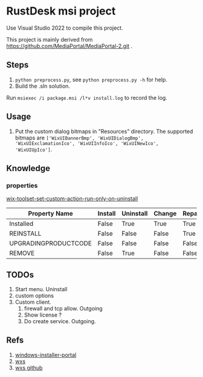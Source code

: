 # RustDesk msi project

Use Visual Studio 2022 to compile this project.

This project is mainly derived from <https://github.com/MediaPortal/MediaPortal-2.git> .

## Steps

1. `python preprocess.py`, see `python preprocess.py -h` for help.
2. Build the .sln solution.

Run `msiexec /i package.msi /l*v install.log` to record the log.

## Usage

1. Put the custom dialog bitmaps in "Resources" directory. The supported bitmaps are `['WixUIBannerBmp', 'WixUIDialogBmp', 'WixUIExclamationIco', 'WixUIInfoIco', 'WixUINewIco', 'WixUIUpIco']`.

## Knowledge

### properties

[wix-toolset-set-custom-action-run-only-on-uninstall](https://www.advancedinstaller.com/versus/wix-toolset/wix-toolset-set-custom-action-run-only-on-uninstall.html)

| Property Name | Install | Uninstall | Change | Repair | Upgrade |
| ------ | ------ | ------ | ------ | ------ | ------ |
| Installed | False | True | True | True | True |
| REINSTALL | False | False | False | True | False |
| UPGRADINGPRODUCTCODE | False | False | False | False | True |
| REMOVE | False | True | False | False | True |

## TODOs

1. Start menu. Uninstall
1. custom options
1. Custom client.
    1. firewall and tcp allow. Outgoing
    1. Show license ?
    1. Do create service. Outgoing.

## Refs

1. [windows-installer-portal](https://learn.microsoft.com/en-us/windows/win32/Msi/windows-installer-portal)
1. [wxs](https://wixtoolset.org/docs/schema/wxs/)
1. [wxs github](https://github.com/wixtoolset/wix)
